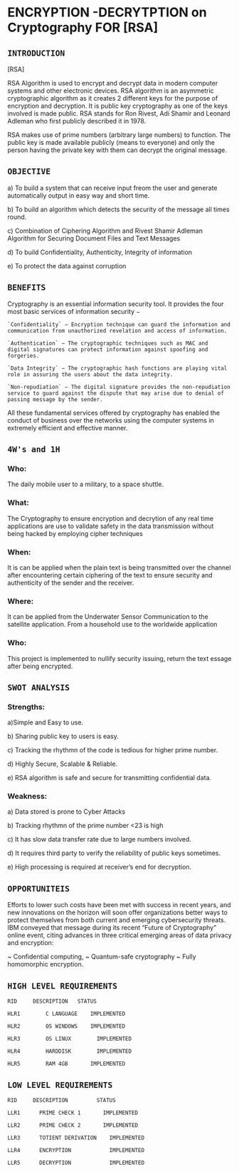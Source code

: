 # **ENCRYPTION -DECRYTPTION on Cryptography FOR [RSA]**

## **`INTRODUCTION`**

[RSA]

  RSA Algorithm is used to encrypt and decrypt data in modern computer systems and other electronic devices. RSA algorithm is an asymmetric cryptographic algorithm as it creates 2 different keys for the purpose of encryption and decryption. It is public key cryptography as one of the keys involved is made public. RSA stands for Ron Rivest, Adi Shamir and Leonard Adleman who first publicly described it in 1978.

  RSA makes use of prime numbers (arbitrary large numbers) to function. The public key is made available publicly (means to everyone) and only the person having the private key with them can decrypt the original message.

## **`OBJECTIVE`**

a) To build a system that can receive input freom the user and generate automatically output in easy way and short time.

b) To build an algorithm which detects the security of the message all times round. 

c) Combination of Ciphering Algorithm and Rivest Shamir Adleman Algorithm for Securing Document Files and Text Messages

d) To build Confidentiality, Authenticity, Integrity of information

e) To protect the data against corruption

## **`BENEFITS`**

Cryptography is an essential information security tool. It provides the four most basic services of information security −

    `Confidentiality` − Encryption technique can guard the information and communication from unauthorized revelation and access of information.

    `Authentication` − The cryptographic techniques such as MAC and digital signatures can protect information against spoofing and forgeries.

    `Data Integrity` − The cryptographic hash functions are playing vital role in assuring the users about the data integrity.

    `Non-repudiation` − The digital signature provides the non-repudiation service to guard against the dispute that may arise due to denial of passing message by the sender.

All these fundamental services offered by cryptography has enabled the conduct of business over the networks using the computer systems in extremely efficient and effective manner.

## **`4W's and 1H`**

### Who:

The daily mobile user to a military, to a space shuttle.

### What:
 
The Cryptography to ensure encryption and decrytion of any real time applications are use to validate safety in the data transmission without being hacked by employing  cipher techniques

### When:

It is can be applied when the plain text is being transmitted over the channel after encountering certain ciphering of the text to ensure security and authenticity of the sender and the receiver.

### Where:

It can be applied from the Underwater Sensor Communication to the satellite application. From a household use to the worldwide application

### Who:

This project is implemented to nullify security issuing, return the text essage after being encrypted.

## **`SWOT ANALYSIS`**

### Strengths:

a)Simple and Easy to use.

b) Sharing public key to users is easy.

c) Tracking the rhythmn of the code is tedious for higher prime number.

d) Highly Secure, Scalable & Reliable.

e) RSA algorithm is safe and secure for transmitting confidential data.



### Weakness:

a) Data stored is prone to Cyber Attacks

b) Tracking rhythmn of the prime number <23 is high

c) It has slow data transfer rate due to large numbers involved.

d) It requires third party to verify the reliability of public keys sometimes.

e) High processing is required at receiver’s end for decryption.

## **`OPPORTUNITEIS`**

Efforts to lower such costs have been met with success in recent years, and new innovations on the horizon will soon offer organizations better ways to protect themselves from both current and emerging cybersecurity threats. IBM conveyed that message during its recent “Future of Cryptography” online event, citing advances in three critical emerging areas of data privacy and encryption: 

  ~ Confidential computing, 
  ~ Quantum-safe cryptography
  ~ Fully homomorphic encryption.

## **`HIGH LEVEL REQUIREMENTS`**

    RID	    DESCRIPTION	  STATUS
   
    HLR1	    C LANGUAGE	  IMPLEMENTED
   
    HLR2	    OS WINDOWS	  IMPLEMENTED
   
    HLR3	    OS LINUX	    IMPLEMENTED
   
    HLR4	    HARDDISK	    IMPLEMENTED
   
    HLR5	    RAM 4GB	      IMPLEMENTED
  
## **`LOW LEVEL REQUIREMENTS`**

    RID	    DESCRIPTION	        STATUS
    
    LLR1	  PRIME CHECK 1	      IMPLEMENTED
    
    LLR2	  PRIME CHECK 2	      IMPLEMENTED
    
    LLR3	  TOTIENT DERIVATION	IMPLEMENTED
    
    LLR4	  ENCRYPTION	        IMPLEMENTED
    
    LLR5	  DECRYPTION	        IMPLEMENTED
